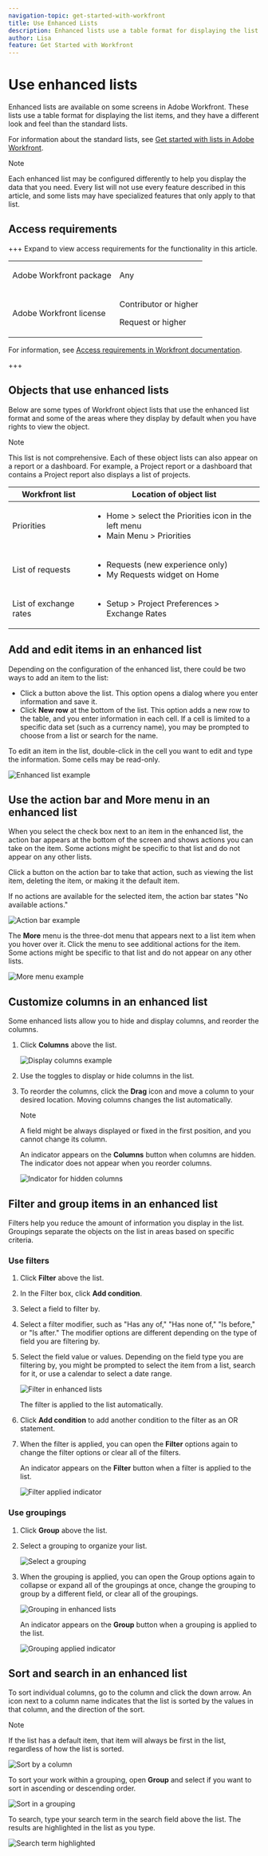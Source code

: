 ```yaml
---
navigation-topic: get-started-with-workfront
title: Use Enhanced Lists
description: Enhanced lists use a table format for displaying the list items, and they have a different look and feel than the standard lists
author: Lisa
feature: Get Started with Workfront
---
```

# Use enhanced lists

Enhanced lists are available on some screens in Adobe Workfront. These lists use a table format for displaying the list items, and they have a different look and feel than the standard lists. 

For information about the standard lists, see [Get started with lists in Adobe Workfront](/help/quicksilver/workfront-basics/navigate-workfront/use-lists/view-items-in-a-list.md).

>[!NOTE]
>
>Each enhanced list may be configured differently to help you display the data that you need. Every list will not use every feature described in this article, and some lists may have specialized features that only apply to that list.

## Access requirements

+++ Expand to view access requirements for the functionality in this article.

<table style="table-layout:auto">
 <col> 
 <col>
 <tbody> 
  <tr> 
   <td>Adobe Workfront package</td> 
   <td><p>Any</p></td> 
  </tr> 
  <tr> 
   <td>Adobe Workfront license</td> 
   <td>
   <p>Contributor or higher</p>
   <p>Request or higher</p></td>
  </tr>
 </tbody> 
</table>

For information, see [Access requirements in Workfront documentation](/help/quicksilver/administration-and-setup/add-users/access-levels-and-object-permissions/access-level-requirements-in-documentation.md).

+++

## Objects that use enhanced lists

Below are some types of Workfront object lists that use the enhanced list format and some of the areas where they display by default when you have rights to view the object.

>[!NOTE]
>
>This list is not comprehensive. Each of these object lists can also appear on a report or a dashboard. For example, a Project report or a dashboard that contains a Project report also displays a list of projects.

| Workfront list | Location of object list |
|--- |--- |
| Priorities | <ul><li>Home &gt; select the Priorities icon in the left menu</li><li>Main Menu &gt; Priorities</li></ul> |
| List of requests | <ul><li>Requests (new experience only)</li><li>My Requests widget on Home</li></ul> |
| List of exchange rates | <ul><li>Setup &gt; Project Preferences &gt; Exchange Rates</li></ul> |

## Add and edit items in an enhanced list

Depending on the configuration of the enhanced list, there could be two ways to add an item to the list:

* Click a button above the list. This option opens a dialog where you enter information and save it.
* Click **New row** at the bottom of the list. This option adds a new row to the table, and you enter information in each cell. If a cell is limited to a specific data set (such as a currency name), you may be prompted to choose from a list or search for the name.

To edit an item in the list, double-click in the cell you want to edit and type the information. Some cells may be read-only.

![Enhanced list example](assets/glist-exchange-rates.png)

## Use the action bar and More menu in an enhanced list

When you select the check box next to an item in the enhanced list, the action bar appears at the bottom of the screen and shows actions you can take on the item. Some actions might be specific to that list and do not appear on any other lists.

Click a button on the action bar to take that action, such as viewing the list item, deleting the item, or making it the default item.

If no actions are available for the selected item, the action bar states "No available actions."

![Action bar example](assets/glist-action-bar-exchange-rates.png)

The **More** menu is the three-dot menu that appears next to a list item when you hover over it. Click the menu to see additional actions for the item. Some actions might be specific to that list and do not appear on any other lists.

![More menu example](assets/glist-more-menu-exchange-rates.png)

## Customize columns in an enhanced list

Some enhanced lists allow you to hide and display columns, and reorder the columns.

1. Click **Columns** above the list.

   ![Display columns example](assets/glist-display-move-columns.png)

1. Use the toggles to display or hide columns in the list.
1. To reorder the columns, click the **Drag** icon and move a column to your desired location. Moving columns changes the list automatically.

   >[!NOTE]
   >
   >A field might be always displayed or fixed in the first position, and you cannot change its column.

   An indicator appears on the **Columns** button when columns are hidden. The indicator does not appear when you reorder columns.

   ![Indicator for hidden columns](assets/glist-columns-hidden-indicator.png)

## Filter and group items in an enhanced list

Filters help you reduce the amount of information you display in the list. Groupings separate the objects on the list in areas based on specific criteria.

### Use filters

1. Click **Filter** above the list.
1. In the Filter box, click **Add condition**.
1. Select a field to filter by.
1. Select a filter modifier, such as "Has any of," "Has none of," "Is before," or "Is after." The modifier options are different depending on the type of field you are filtering by.
1. Select the field value or values. Depending on the field type you are filtering by, you might be prompted to select the item from a list, search for it, or use a calendar to select a date range.
    
   ![Filter in enhanced lists](assets/glist-filter-with-options.png)

   The filter is applied to the list automatically.

1. Click **Add condition** to add another condition to the filter as an OR statement.
1. When the filter is applied, you can open the **Filter** options again to change the filter options or clear all of the filters.

   An indicator appears on the **Filter** button when a filter is applied to the list.

   ![Filter applied indicator](assets/glist-filter-applied-indicator.png)

### Use groupings

1. Click **Group** above the list.
1. Select a grouping to organize your list.

   ![Select a grouping](assets/glist-grouping-choose-a-group-by.png)

1. When the grouping is applied, you can open the Group options again to collapse or expand all of the groupings at once, change the grouping to group by a different field, or clear all of the groupings.

   ![Grouping in enhanced lists](assets/glist-group-by-due-date-priorities.png)

   An indicator appears on the **Group** button when a grouping is applied to the list.

   ![Grouping applied indicator](assets/glist-grouping-applied-indicator.png)

## Sort and search in an enhanced list

To sort individual columns, go to the column and click the down arrow. An icon next to a column name indicates that the list is sorted by the values in that column, and the direction of the sort.

>[!NOTE]
>
>If the list has a default item, that item will always be first in the list, regardless of how the list is sorted.

![Sort by a column](assets/glist-sort-by-column.png)

To sort your work within a grouping, open **Group** and select if you want to sort in ascending or descending order.

![Sort in a grouping](assets/sort-in-groups.png)

To search, type your search term in the search field above the list. The results are highlighted in the list as you type.

![Search term highlighted](assets/glist-search-highlighted.png)
